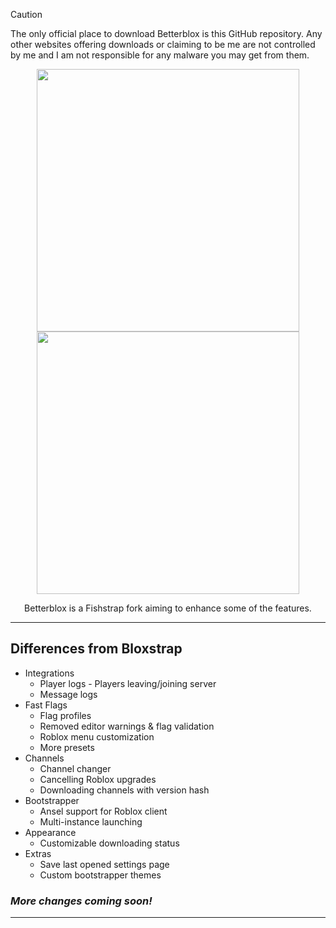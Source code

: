 > [!CAUTION]
> The only official place to download Betterblox is this GitHub repository. Any other websites offering downloads or claiming to be me are not controlled by me and I am not responsible for any malware you may get from them.

<p align="center">
    <img src="https://github.com/returnrqt/fishstrap/raw/main/Images/Bloxstrap-full-dark.png#gh-dark-mode-only" width="420">
    <img src="https://github.com/returnrqt/fishstrap/raw/main/Images/Bloxstrap-full-light.png#gh-light-mode-only" width="420">
</p>

<div align="center">


Betterblox is a Fishstrap fork aiming to enhance some of the features.


</div>

---

## Differences from Bloxstrap

- Integrations
  - Player logs - Players leaving/joining server
  - Message logs
- Fast Flags
  - Flag profiles
  - Removed editor warnings & flag validation
  - Roblox menu customization
  - More presets
- Channels
  - Channel changer
  - Cancelling Roblox upgrades
  - Downloading channels with version hash
- Bootstrapper
  - Ansel support for Roblox client
  - Multi-instance launching
- Appearance
  - Customizable downloading status
- Extras
  - Save last opened settings page
  - Custom bootstrapper themes

### *More changes coming soon!*

---



